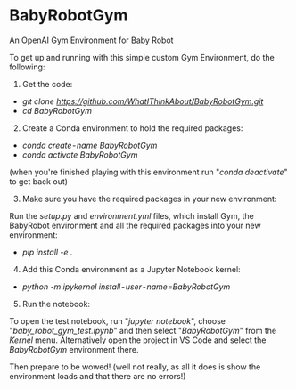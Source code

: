 # BabyRobotGym
An OpenAI Gym Environment for Baby Robot


To get up and running with this simple custom Gym Environment, do the following:

1. Get the code:

* <i>git clone https://github.com/WhatIThinkAbout/BabyRobotGym.git</i>
* <i>cd BabyRobotGym</i>


2. Create a Conda environment to hold the required packages:

* <i>conda create - name BabyRobotGym</i>
* <i>conda activate BabyRobotGym</i>
  
(when you're finished playing with this environment run "<i>conda deactivate</i>" to get back out)


3. Make sure you have the required packages in your new environment:

Run the <i>setup.py</i> and <i>environment.yml</i> files, which install Gym, the BabyRobot environment and all the required packages into your new environment:

* <i>pip install -e . </i>


4. Add this Conda environment as a Jupyter Notebook kernel:

* <i>python -m ipykernel install - user - name=BabyRobotGym</i>

5. Run the notebook:

To open the test notebook, run "<i>jupyter notebook</i>", choose "<i>baby_robot_gym_test.ipynb</i>" and then select "<i>BabyRobotGym</i>" from the <i>Kernel</i> menu. Alternatively open the project in VS Code and select the <i>BabyRobotGym</i> environment there.

Then prepare to be wowed! (well not really, as all it does is show the environment loads and that there are no errors!)